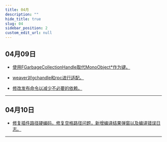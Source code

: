 ```yaml
---
title: 04月
description: ""
hide_title: true
slug: 04
sidebar_position: 2
custom_edit_url: null
---
```


## 04月09日

- [使用FGarbageCollectionHandle取代MonoObject*作为键。](https://github.com/crazytuzi/UnrealCSharp/commit/eccb1039752ceff7119b45f805696c6dceb1f0e1)

- [weaver对gchandle和rpc进行适配。](https://github.com/crazytuzi/UnrealCSharp/commit/d4135584f74dcd9994c485fc043eaa91271cf26a)

- [修改发布命令以减少不必要的依赖。](https://github.com/crazytuzi/UnrealCSharp/commit/2bb688853105b397569ec1abc1c7f627ffd2edc3)

---

## 04月10日

- [修复插件路径硬编码，修复空格路径问题，新增编译结果弹窗以及编译错误日志。](https://github.com/crazytuzi/UnrealCSharp/commit/f08ec5ad9f496b8315f6331c0a726efdc562c76f)

---
